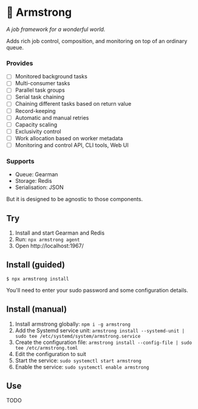 # 🌈 Armstrong

_A job framework for a wonderful world._

Adds rich job control, composition, and monitoring on top of an ordinary queue.

### Provides

- [ ] Monitored background tasks
- [ ] Multi-consumer tasks
- [ ] Parallel task groups
- [ ] Serial task chaining
- [ ] Chaining different tasks based on return value
- [ ] Record-keeping
- [ ] Automatic and manual retries
- [ ] Capacity scaling
- [ ] Exclusivity control
- [ ] Work allocation based on worker metadata
- [ ] Monitoring and control API, CLI tools, Web UI

### Supports

- Queue: Gearman
- Storage: Redis
- Serialisation: JSON

But it is designed to be agnostic to those components.


## Try

1. Install and start Gearman and Redis
2. Run: `npx armstrong agent`
3. Open http://localhost:1967/

## Install (guided)

```
$ npx armstrong install
```

You'll need to enter your sudo password and some configuration details.

## Install (manual)

1. Install armstrong globally: `npm i -g armstrong`
2. Add the Systemd service unit: `armstrong install --systemd-unit | sudo tee /etc/systemd/system/armstrong.service`
3. Create the configuration file: `armstrong install --config-file | sudo tee /etc/armstrong.toml`
4. Edit the configuration to suit
5. Start the service: `sudo systemctl start armstrong`
5. Enable the service: `sudo systemctl enable armstrong`

## Use

TODO

